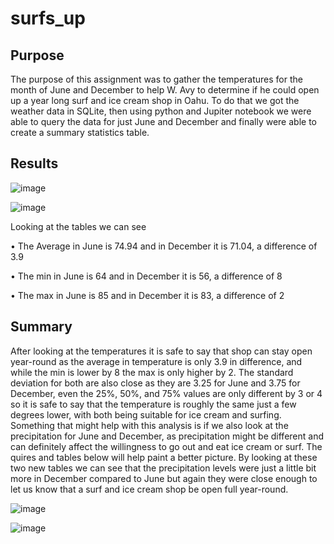 # surfs_up

## Purpose
The purpose of this assignment was to gather the temperatures for the month of June and December to help W. Avy to determine if he could open up a year long surf and ice cream shop in Oahu. To do that we got the weather data in SQLite, then using python and Jupiter notebook we were able to query the data for just June and December and finally were able to create a summary statistics table.

## Results

![image](https://user-images.githubusercontent.com/76131315/108604139-f8f56180-7379-11eb-8d05-e0ec8676332f.png)

![image](https://user-images.githubusercontent.com/76131315/108604175-1de9d480-737a-11eb-97aa-2a6958e6d044.png)

Looking at the tables we can see 

•	The Average in June is 74.94 and in December it is 71.04, a difference of 3.9 

•	The min in June is 64 and in December it is 56, a difference of 8

•	The max in June is 85 and in December it is 83, a difference of 2

## Summary
After looking at the temperatures it is safe to say that shop can stay open year-round as the average in temperature is only 3.9 in difference, and while the min is lower by 8 the max is only higher by 2. The standard deviation for both are also close as they are 3.25 for June and 3.75 for December, even the 25%, 50%, and 75% values are only different by 3 or 4 so it is safe to say that the temperature is roughly the same just a few degrees lower, with both being suitable for ice cream and surfing.
Something that might help with this analysis is if we also look at the precipitation for June and December, as precipitation might be different and can definitely affect the willingness to go out and eat ice cream or surf. The quires and tables below will help paint a better picture. By looking at these two new tables we can see that the precipitation levels were just a little bit more in December compared to June but again they were close enough to let us know that a surf and ice cream shop be open full year-round.

![image](https://user-images.githubusercontent.com/76131315/108604334-46260300-737b-11eb-81bb-7b81c30e022b.png)

![image](https://user-images.githubusercontent.com/76131315/108604350-5d64f080-737b-11eb-85fc-d8cc8f5daf6c.png)

